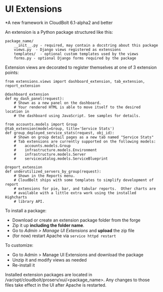 # UI Extensions
*A new framework in CloudBolt 6.1-alpha2 and better

An extension is a Python package structured like this:

    package_name/
        __init__.py - required, may contain a docstring about this package
        views.py  - Django views registered as extensions
        templates/  - optional custom templates used by the views
        forms.py - optional Django forms required by the package

Extension views are decorated to register themselves at one of 3 extension points:

    from extensions.views import dashboard_extension, tab_extension, report_extension

    @dashboard_extension
    def my_dash_panel(request):
        # Shown as a new panel on the dashboard.
        # Your rendered HTML is able to move itself to the desired location in
        # the dashboard using JavaScript. See samples for details.

    from accounts.models import Group
    @tab_extension(model=Group, title='Service Stats')
    def group_deployed_service_stats(request, obj_id):
        # Shown on group detail pages as a new tab named "Service Stats"
        # Tab extensions are currently supported on the following models:
        #    accounts.models.Group
        #    infrastructure.models.Environment
        #    infrastructure.models.Server
        #    servicecatalog.models.ServiceBlueprint

    @report_extension
    def underutilized_servers_by_group(request):
        # Shown in the Reports menu.
        # CloudBolt ships with some templates to simplify development of report
        # extensions for pie, bar, and tabular reports.  Other charts are
        # available with a little extra work using the installed Highcharts
        # library API.


To install a package:
  * Download or create an extension package folder from the forge
  * Zip it up **including the folder name**.
  * Go to *Admin > Manage UI Extensions* and **upload** the zip file
  * (for now) restart Apache via `service httpd restart`

To customize:
  * Go to Admin > Manage UI Extensions and download the package
  * Unzip it and modify views as needed
  * Re-install it

Installed extension packages are located in /var/opt/cloudbolt/proserv/xui/<package_name>.  Any changes to those files take effect in the UI after Apache is restarted.
